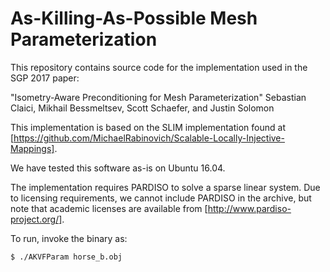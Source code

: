# As-Killing-As-Possible Mesh Parameterization
This repository contains source code for the implementation used in the SGP 2017 paper:

"Isometry-Aware Preconditioning for Mesh Parameterization"
Sebastian Claici, Mikhail Bessmeltsev, Scott Schaefer, and Justin Solomon

This implementation is based on the SLIM implementation found at [https://github.com/MichaelRabinovich/Scalable-Locally-Injective-Mappings].

We have tested this software as-is on Ubuntu 16.04.

The implementation requires PARDISO to solve a sparse linear system. Due to licensing
requirements, we cannot include PARDISO in the archive, but note that academic licenses
are available from [http://www.pardiso-project.org/].

To run, invoke the binary as:

`$ ./AKVFParam horse_b.obj`
